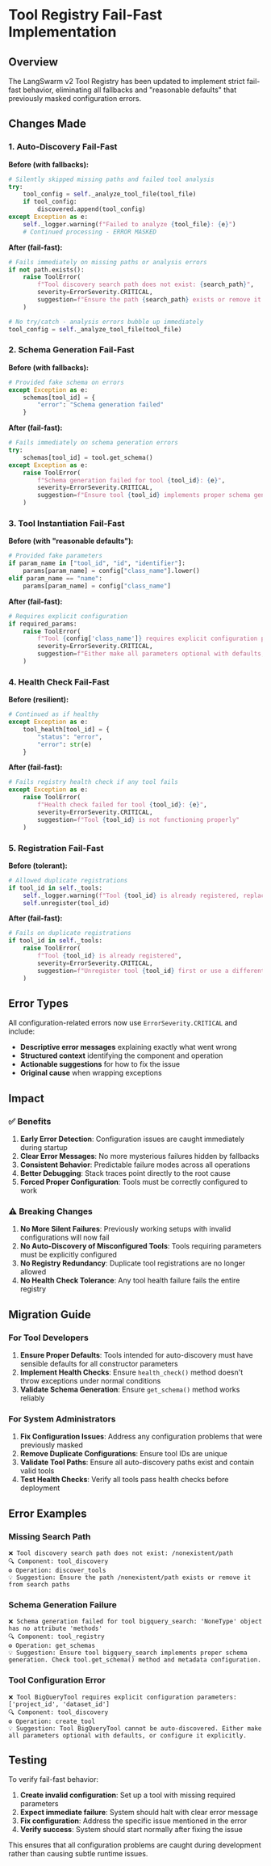 # Tool Registry Fail-Fast Implementation

## Overview

The LangSwarm v2 Tool Registry has been updated to implement strict fail-fast behavior, eliminating all fallbacks and "reasonable defaults" that previously masked configuration errors.

## Changes Made

### 1. Auto-Discovery Fail-Fast

**Before (with fallbacks):**
```python
# Silently skipped missing paths and failed tool analysis
try:
    tool_config = self._analyze_tool_file(tool_file)
    if tool_config:
        discovered.append(tool_config)
except Exception as e:
    self._logger.warning(f"Failed to analyze {tool_file}: {e}")
    # Continued processing - ERROR MASKED
```

**After (fail-fast):**
```python
# Fails immediately on missing paths or analysis errors
if not path.exists():
    raise ToolError(
        f"Tool discovery search path does not exist: {search_path}",
        severity=ErrorSeverity.CRITICAL,
        suggestion=f"Ensure the path {search_path} exists or remove it from search paths"
    )

# No try/catch - analysis errors bubble up immediately
tool_config = self._analyze_tool_file(tool_file)
```

### 2. Schema Generation Fail-Fast

**Before (with fallbacks):**
```python
# Provided fake schema on errors
except Exception as e:
    schemas[tool_id] = {
        "error": "Schema generation failed"
    }
```

**After (fail-fast):**
```python
# Fails immediately on schema generation errors
try:
    schemas[tool_id] = tool.get_schema()
except Exception as e:
    raise ToolError(
        f"Schema generation failed for tool {tool_id}: {e}",
        severity=ErrorSeverity.CRITICAL,
        suggestion=f"Ensure tool {tool_id} implements proper schema generation"
    )
```

### 3. Tool Instantiation Fail-Fast

**Before (with "reasonable defaults"):**
```python
# Provided fake parameters
if param_name in ["tool_id", "id", "identifier"]:
    params[param_name] = config["class_name"].lower()
elif param_name == "name":
    params[param_name] = config["class_name"]
```

**After (fail-fast):**
```python
# Requires explicit configuration
if required_params:
    raise ToolError(
        f"Tool {config['class_name']} requires explicit configuration parameters: {required_params}",
        severity=ErrorSeverity.CRITICAL,
        suggestion=f"Either make all parameters optional with defaults, or configure it explicitly."
    )
```

### 4. Health Check Fail-Fast

**Before (resilient):**
```python
# Continued as if healthy
except Exception as e:
    tool_health[tool_id] = {
        "status": "error",
        "error": str(e)
    }
```

**After (fail-fast):**
```python
# Fails registry health check if any tool fails
except Exception as e:
    raise ToolError(
        f"Health check failed for tool {tool_id}: {e}",
        severity=ErrorSeverity.CRITICAL,
        suggestion=f"Tool {tool_id} is not functioning properly"
    )
```

### 5. Registration Fail-Fast

**Before (tolerant):**
```python
# Allowed duplicate registrations
if tool_id in self._tools:
    self._logger.warning(f"Tool {tool_id} is already registered, replacing")
    self.unregister(tool_id)
```

**After (fail-fast):**
```python
# Fails on duplicate registrations
if tool_id in self._tools:
    raise ToolError(
        f"Tool {tool_id} is already registered",
        severity=ErrorSeverity.CRITICAL,
        suggestion=f"Unregister tool {tool_id} first or use a different tool ID"
    )
```

## Error Types

All configuration-related errors now use `ErrorSeverity.CRITICAL` and include:

- **Descriptive error messages** explaining exactly what went wrong
- **Structured context** identifying the component and operation
- **Actionable suggestions** for how to fix the issue
- **Original cause** when wrapping exceptions

## Impact

### ✅ Benefits

1. **Early Error Detection**: Configuration issues are caught immediately during startup
2. **Clear Error Messages**: No more mysterious failures hidden by fallbacks
3. **Consistent Behavior**: Predictable failure modes across all operations
4. **Better Debugging**: Stack traces point directly to the root cause
5. **Forced Proper Configuration**: Tools must be correctly configured to work

### ⚠️ Breaking Changes

1. **No More Silent Failures**: Previously working setups with invalid configurations will now fail
2. **No Auto-Discovery of Misconfigured Tools**: Tools requiring parameters must be explicitly configured
3. **No Registry Redundancy**: Duplicate tool registrations are no longer allowed
4. **No Health Check Tolerance**: Any tool health failure fails the entire registry

## Migration Guide

### For Tool Developers

1. **Ensure Proper Defaults**: Tools intended for auto-discovery must have sensible defaults for all constructor parameters
2. **Implement Health Checks**: Ensure `health_check()` method doesn't throw exceptions under normal conditions
3. **Validate Schema Generation**: Ensure `get_schema()` method works reliably

### For System Administrators

1. **Fix Configuration Issues**: Address any configuration problems that were previously masked
2. **Remove Duplicate Configurations**: Ensure tool IDs are unique
3. **Validate Tool Paths**: Ensure all auto-discovery paths exist and contain valid tools
4. **Test Health Checks**: Verify all tools pass health checks before deployment

## Error Examples

### Missing Search Path
```
❌ Tool discovery search path does not exist: /nonexistent/path
🔍 Component: tool_discovery
⚙️ Operation: discover_tools  
💡 Suggestion: Ensure the path /nonexistent/path exists or remove it from search paths
```

### Schema Generation Failure
```
❌ Schema generation failed for tool bigquery_search: 'NoneType' object has no attribute 'methods'
🔍 Component: tool_registry
⚙️ Operation: get_schemas
💡 Suggestion: Ensure tool bigquery_search implements proper schema generation. Check tool.get_schema() method and metadata configuration.
```

### Tool Configuration Error
```
❌ Tool BigQueryTool requires explicit configuration parameters: ['project_id', 'dataset_id']
🔍 Component: tool_discovery
⚙️ Operation: create_tool
💡 Suggestion: Tool BigQueryTool cannot be auto-discovered. Either make all parameters optional with defaults, or configure it explicitly.
```

## Testing

To verify fail-fast behavior:

1. **Create invalid configuration**: Set up a tool with missing required parameters
2. **Expect immediate failure**: System should halt with clear error message
3. **Fix configuration**: Address the specific issue mentioned in the error
4. **Verify success**: System should start normally after fixing the issue

This ensures that all configuration problems are caught during development rather than causing subtle runtime issues.
